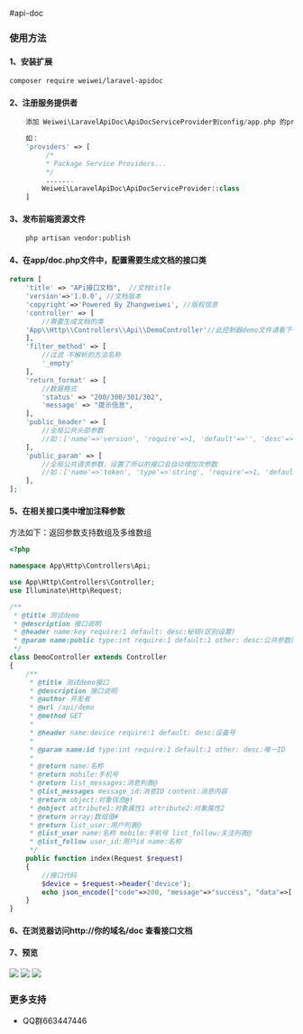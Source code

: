 #api-doc

### 使用方法
#### 1、安装扩展
```bash
composer require weiwei/laravel-apidoc
```

#### 2、注册服务提供者

```php
    添加 Weiwei\LaravelApiDoc\ApiDocServiceProvider到config/app.php 的providers 中

    如：
    'providers' => [
         /*
         * Package Service Providers...
         */
         .......
        Weiwei\LaravelApiDoc\ApiDocServiceProvider::class
    ]
```
#### 3、发布前端资源文件
```bash
    php artisan vendor:publish
```
#### 4、在app/doc.php文件中，配置需要生成文档的接口类
```php
return [
    'title' => "APi接口文档",  //文档title
    'version'=>'1.0.0', //文档版本
    'copyright'=>'Powered By Zhangweiwei', //版权信息
    'controller' => [
        //需要生成文档的类
	'App\\Http\\Controllers\\Api\\DemoController'//此控制器demo文件请看下一个步凑中的源码，或者在包根目录下面DemoController.php
    ],
    'filter_method' => [
        //过滤 不解析的方法名称
        '_empty'
    ],
    'return_format' => [
        //数据格式
        'status' => "200/300/301/302",
        'message' => "提示信息",
    ],
    'public_header' => [
        //全局公共头部参数
        //如：['name'=>'version', 'require'=>1, 'default'=>'', 'desc'=>'版本号(全局)']
    ],
    'public_param' => [
        //全局公共请求参数，设置了所以的接口会自动增加次参数
        //如：['name'=>'token', 'type'=>'string', 'require'=>1, 'default'=>'', 'other'=>'' ,'desc'=>'验证（全局）')']
    ],
];
```
#### 5、在相关接口类中增加注释参数
方法如下：返回参数支持数组及多维数组
```php
<?php

namespace App\Http\Controllers\Api;

use App\Http\Controllers\Controller;
use Illuminate\Http\Request;

/**
 * @title 测试demo
 * @description 接口说明
 * @header name:key require:1 default: desc:秘钥(区别设置)
 * @param name:public type:int require:1 default:1 other: desc:公共参数(区别设置)
 */
class DemoController extends Controller
{
    /**
     * @title 测试demo接口
     * @description 接口说明
     * @author 开发者
     * @url /api/demo
     * @method GET
     *
     * @header name:device require:1 default: desc:设备号
     *
     * @param name:id type:int require:1 default:1 other: desc:唯一ID
     *
     * @return name:名称
     * @return mobile:手机号
     * @return list_messages:消息列表@
     * @list_messages message_id:消息ID content:消息内容
     * @return object:对象信息@!
     * @object attribute1:对象属性1 attribute2:对象属性2
     * @return array:数组值#
     * @return list_user:用户列表@
     * @list_user name:名称 mobile:手机号 list_follow:关注列表@
     * @list_follow user_id:用户id name:名称
     */
    public function index(Request $request)
    {
        //接口代码
        $device = $request->header('device');
        echo json_encode(["code"=>200, "message"=>"success", "data"=>['device'=>$device]]);
    }
}
```
#### 6、在浏览器访问http://你的域名/doc 查看接口文档

#### 7、预览
![](https://static.oschina.net/uploads/img/201704/17101409_tAgD.png)
![](https://static.oschina.net/uploads/img/201704/17101348_XuUz.png)
![](https://static.oschina.net/uploads/img/201704/17101306_KePe.png)

### 更多支持
- QQ群663447446